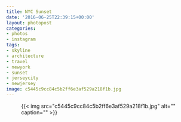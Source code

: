 ```yaml
---
title: NYC Sunset
date: '2016-06-25T22:39:15+00:00'
layout: photopost
categories:
- photos
- instagram
tags:
- skyline
- architecture
- travel
- newyork
- sunset
- jerseycity
- newjersey
image: c5445c9cc84c5b2ff6e3af529a218f1b.jpg
---
```


<figure class="photo photo--square">
  {{< img src="c5445c9cc84c5b2ff6e3af529a218f1b.jpg" alt="" caption="" >}}

</figure>




